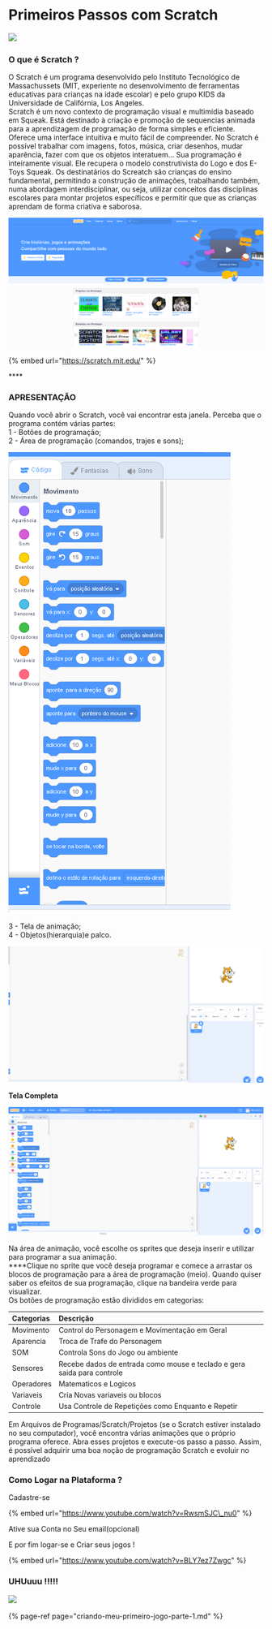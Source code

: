 # Primeiros Passos com Scratch

![](https://vignette.wikia.nocookie.net/logopedia/images/4/40/Scratch2015.JPG/revision/latest?cb=20170528173506)

### O que é Scratch ? 

 O Scratch é um programa desenvolvido pelo Instituto Tecnológico de Massachussets \(MIT, experiente no desenvolvimento de ferramentas educativas para crianças na idade escolar\) e pelo grupo KIDS da Universidade de Califórnia, Los Angeles.  
             Scratch é um novo contexto de programação visual e multimídia baseado em Squeak. Está destinado à criação e promoção de sequencias animada para a aprendizagem de programação de forma simples e eficiente. Oferece uma interface intuitiva e muito fácil de compreender. No Scratch é possível trabalhar com imagens, fotos, música, criar desenhos, mudar aparência, fazer com que os objetos interatuem... Sua programação é inteiramente visual. Ele recupera o modelo construtivista do Logo e dos E-Toys Squeak.  Os destinatários do Screatch são crianças do ensino fundamental, permitindo a construção de animações, trabalhando também, numa abordagem interdisciplinar, ou seja, utilizar conceitos das disciplinas escolares para montar projetos específicos e permitir que que as crianças aprendam de forma criativa e saborosa.

![](../../.gitbook/assets/screenshot_2019-07-27-scratch-imagine-program-share.png)

{% embed url="https://scratch.mit.edu/" %}

\*\*\*\*

###  **APRESENTAÇÃO**

  
 Quando você abrir o Scratch, você vai encontrar esta janela. Perceba que o programa contém várias partes:  
 1 - Botões de programação;  
 2 - Área de programação \(comandos, trajes e sons\);  


![](../../.gitbook/assets/screenshot_2019-07-27-scratch-untitled-2-1.png)

 3 - Tela de animação;  
 4 - Objetos\(hierarquia\)e palco.

![](../../.gitbook/assets/screenshot_2019-07-27-scratch-untitled-2-2.png)

**Tela Completa** 

![](../../.gitbook/assets/screenshot_2019-07-27-scratch-untitled-2.png)



Na área de animação, você escolhe os sprites que deseja inserir e utilizar para programar a sua animação.  
 ****Clique no sprite que você deseja programar e comece a arrastar os blocos de programação para a área de programação \(meio\). Quando quiser saber os efeitos de sua programação, clique na bandeira verde para visualizar.  
       Os botões de programação estão divididos em categorias:

| Categorias | Descrição |
| :--- | :--- |
| Movimento | Control do Personagem e Movimentação em Geral |
| Aparencia  | Troca de Trafe do Personagem |
| SOM | Controla Sons do Jogo ou ambiente |
| Sensores | Recebe dados de entrada como mouse e teclado e gera saida para controle |
| Operadores | Matematicos e Logicos |
| Variaveis | Cria Novas variaveis ou blocos |
| Controle  | Usa Controle de Repetições como Enquanto e Repetir |

  
Em Arquivos de Programas/Scratch/Projetos \(se o Scratch estiver instalado no seu computador\), você encontra várias animações que o próprio programa oferece. Abra esses projetos e execute-os passo a passo. Assim, é possível adquirir uma boa noção de programação Scratch e evoluir no aprendizado

### Como Logar na Plataforma ? 

Cadastre-se 

{% embed url="https://www.youtube.com/watch?v=RwsmSJC\_nu0" %}

Ative sua Conta no Seu email\(opcional\)

E por fim logar-se  e Criar seus jogos ! 

{% embed url="https://www.youtube.com/watch?v=BLY7ez7Zwgc" %}

### UHUuuu  !!!!!

![](https://thumbs.gfycat.com/MadeupEasygoingIrishwolfhound-max-1mb.gif)

{% page-ref page="criando-meu-primeiro-jogo-parte-1.md" %}



